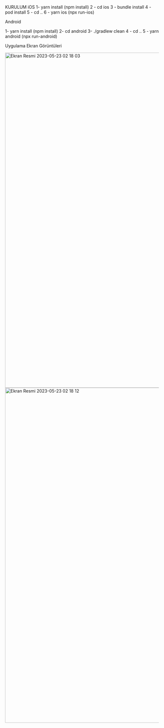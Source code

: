 KURULUM
iOS 
1- yarn install (npm install)
2 - cd ios
3 - bundle install
4 - pod install 
5 - cd ..
6 - yarn ios (npx run-ios)

Android 


1- yarn install (npm install)
2- cd android
3- ./gradlew clean
4 - cd ..
5 - yarn android (npx run-android)


Uygulama Ekran Görüntüleri

<img width="1098" alt="Ekran Resmi 2023-05-23 02 18 03" src="https://github.com/mertkutukcu07/Blogify/assets/102996772/262b1ba4-1661-4625-a3cc-dbf5f4a574ba">


<img width="1098" alt="Ekran Resmi 2023-05-23 02 18 12" src="https://github.com/mertkutukcu07/Blogify/assets/102996772/fbc47d98-5186-4407-8421-726c17444151">
